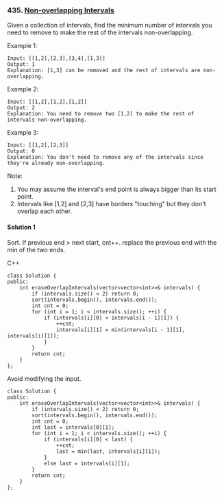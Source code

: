 ### 435\. [Non-overlapping Intervals](https://leetcode.com/problems/non-overlapping-intervals/)

Given a collection of intervals, find the minimum number of intervals you need to remove to make the rest of the intervals non-overlapping.

 

Example 1:
```
Input: [[1,2],[2,3],[3,4],[1,3]]
Output: 1
Explanation: [1,3] can be removed and the rest of intervals are non-overlapping.
```

Example 2:
```
Input: [[1,2],[1,2],[1,2]]
Output: 2
Explanation: You need to remove two [1,2] to make the rest of intervals non-overlapping.
```

Example 3:
```
Input: [[1,2],[2,3]]
Output: 0
Explanation: You don't need to remove any of the intervals since they're already non-overlapping.
```

Note:

1. You may assume the interval's end point is always bigger than its start point.
2. Intervals like [1,2] and [2,3] have borders "touching" but they don't overlap each other.

#### Solution 1

Sort. If previous end > next start, cnt++.
replace the previous end with the min of the two ends.

C++

```
class Solution {
public:
    int eraseOverlapIntervals(vector<vector<int>>& intervals) {
        if (intervals.size() < 2) return 0;
        sort(intervals.begin(), intervals.end());
        int cnt = 0;
        for (int i = 1; i < intervals.size(); ++i) {
            if (intervals[i][0] < intervals[i - 1][1]) {
                ++cnt;
                intervals[i][1] = min(intervals[i - 1][1], intervals[i][1]);
            }
        }
        return cnt;
    }
};
```

Avoid modifying the input.

```
class Solution {
public:
    int eraseOverlapIntervals(vector<vector<int>>& intervals) {
        if (intervals.size() < 2) return 0;
        sort(intervals.begin(), intervals.end());
        int cnt = 0;
        int last = intervals[0][1];
        for (int i = 1; i < intervals.size(); ++i) {
            if (intervals[i][0] < last) {
                ++cnt;
                last = min(last, intervals[i][1]);
            }
            else last = intervals[i][1];
        }
        return cnt;
    }
};
```
